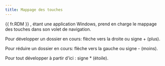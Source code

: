 ```yaml
---
title: Mappage des touches
---
```

{{ fr.RDM }} , étant une application Windows, prend en charge le mappage des touches dans son volet de navigation.  

Pour développer un dossier en cours: flèche vers la droite ou signe + (plus).  

Pour réduire un dossier en cours: flèche vers la gauche ou signe - (moins).  

Pour tout développer à partir d&apos;ici : signe * (étoile). 

